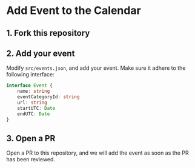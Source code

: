 # Add Event to the Calendar

## 1. Fork this repository

## 2. Add your event

Modify `src/events.json`, and add your event. Make sure it adhere to the following interface:

```typescript
interface Event {
    name: string
    eventCategoryId: string
    url: string
    startUTC: Date
    endUTC: Date
}
```

## 3. Open a PR

Open a PR to this repository, and we will add the event as soon as the PR has been reviewed.

